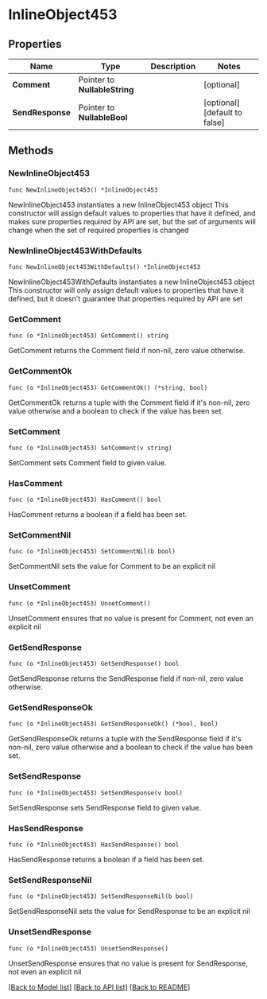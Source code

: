 # InlineObject453

## Properties

Name | Type | Description | Notes
------------ | ------------- | ------------- | -------------
**Comment** | Pointer to **NullableString** |  | [optional] 
**SendResponse** | Pointer to **NullableBool** |  | [optional] [default to false]

## Methods

### NewInlineObject453

`func NewInlineObject453() *InlineObject453`

NewInlineObject453 instantiates a new InlineObject453 object
This constructor will assign default values to properties that have it defined,
and makes sure properties required by API are set, but the set of arguments
will change when the set of required properties is changed

### NewInlineObject453WithDefaults

`func NewInlineObject453WithDefaults() *InlineObject453`

NewInlineObject453WithDefaults instantiates a new InlineObject453 object
This constructor will only assign default values to properties that have it defined,
but it doesn't guarantee that properties required by API are set

### GetComment

`func (o *InlineObject453) GetComment() string`

GetComment returns the Comment field if non-nil, zero value otherwise.

### GetCommentOk

`func (o *InlineObject453) GetCommentOk() (*string, bool)`

GetCommentOk returns a tuple with the Comment field if it's non-nil, zero value otherwise
and a boolean to check if the value has been set.

### SetComment

`func (o *InlineObject453) SetComment(v string)`

SetComment sets Comment field to given value.

### HasComment

`func (o *InlineObject453) HasComment() bool`

HasComment returns a boolean if a field has been set.

### SetCommentNil

`func (o *InlineObject453) SetCommentNil(b bool)`

 SetCommentNil sets the value for Comment to be an explicit nil

### UnsetComment
`func (o *InlineObject453) UnsetComment()`

UnsetComment ensures that no value is present for Comment, not even an explicit nil
### GetSendResponse

`func (o *InlineObject453) GetSendResponse() bool`

GetSendResponse returns the SendResponse field if non-nil, zero value otherwise.

### GetSendResponseOk

`func (o *InlineObject453) GetSendResponseOk() (*bool, bool)`

GetSendResponseOk returns a tuple with the SendResponse field if it's non-nil, zero value otherwise
and a boolean to check if the value has been set.

### SetSendResponse

`func (o *InlineObject453) SetSendResponse(v bool)`

SetSendResponse sets SendResponse field to given value.

### HasSendResponse

`func (o *InlineObject453) HasSendResponse() bool`

HasSendResponse returns a boolean if a field has been set.

### SetSendResponseNil

`func (o *InlineObject453) SetSendResponseNil(b bool)`

 SetSendResponseNil sets the value for SendResponse to be an explicit nil

### UnsetSendResponse
`func (o *InlineObject453) UnsetSendResponse()`

UnsetSendResponse ensures that no value is present for SendResponse, not even an explicit nil

[[Back to Model list]](../README.md#documentation-for-models) [[Back to API list]](../README.md#documentation-for-api-endpoints) [[Back to README]](../README.md)


